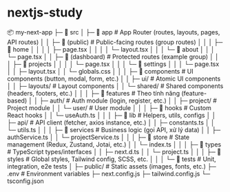 # nextjs-study
📦 my-next-app
├─ 📂 src
│  ├─ 📂 app                # App Router (routes, layouts, pages, API routes)
│  │   ├─ 📂 (public)       # Public-facing routes (group routes)
│  │   │   ├─ 📂 home
│  │   │   │   ├─ page.tsx
│  │   │   │   └─ layout.tsx
│  │   │   └─ 📂 about
│  │   │       └─ page.tsx
│  │   ├─ 📂 (dashboard)    # Protected routes (example group)
│  │   │   ├─ 📂 projects
│  │   │   │   └─ page.tsx
│  │   │   └─ 📂 settings
│  │   │       └─ page.tsx
│  │   ├─ layout.tsx
│  │   └─ globals.css
│  │
│  ├─ 📂 components         # UI components (button, modal, form, etc.)
│  │   ├─ ui/               # Atomic UI components
│  │   ├─ layouts/          # Layout components
│  │   └─ shared/           # Shared components (headers, footers, etc.)
│  │
│  ├─ 📂 features           # Theo tính năng (feature-based)
│  │   ├─ auth/             # Auth module (login, register, etc.)
│  │   ├─ project/          # Project module
│  │   └─ user/             # User module
│  │
│  ├─ 📂 hooks              # Custom React hooks
│  │   └─ useAuth.ts
│  │
│  ├─ 📂 lib                # Helpers, utils, configs
│  │   ├─ api/              # API client (fetcher, axios instance, etc.)
│  │   ├─ constants.ts
│  │   └─ utils.ts
│  │
│  ├─ 📂 services           # Business logic (gọi API, xử lý data)
│  │   ├─ authService.ts
│  │   └─ projectService.ts
│  │
│  ├─ 📂 store              # State management (Redux, Zustand, Jotai, etc.)
│  │   └─ index.ts
│  │
│  ├─ 📂 types              # TypeScript types/interfaces
│  │   ├─ next.d.ts
│  │   └─ project.ts
│  │
│  ├─ 📂 styles             # Global styles, Tailwind config, SCSS, etc.
│  │
│  └─ 📂 tests              # Unit, integration, e2e tests
│
├─ public/                  # Static assets (images, fonts, etc.)
├─ .env                     # Environment variables
├─ next.config.js
├─ tailwind.config.js
└─ tsconfig.json
